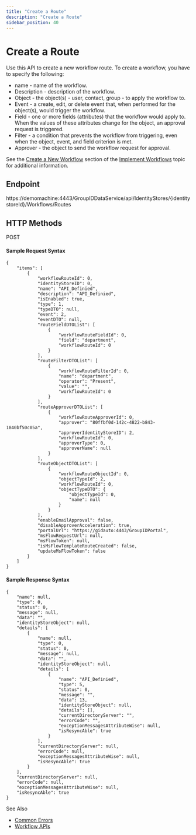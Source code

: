 ```yaml
---
title: "Create a Route"
description: "Create a Route"
sidebar_position: 40
---
```


# Create a Route

Use this API to create a new workflow route. To create a workflow, you have to specify the
following:

- name - name of the workflow.
- Description - description of the workflow.
- Object - the object(s) - user, contact, group - to apply the workflow to.
- Event - a create, edit, or delete event that, when performed for the object(s), would trigger the
  workflow.
- Field - one or more fields (attributes) that the workflow would apply to. When the values of these
  attributes change for the object, an approval request is triggered.
- Filter - a condition that prevents the workflow from triggering, even when the object, event, and
  field criterion is met.
- Approver - the object to send the workflow request for approval.

See the
[Create a New Workflow](/docs/directorymanager/11.0/admincenter/workflow/implement.md#create-a-new-workflow)
section of the
[Implement Workflows](/docs/directorymanager/11.0/admincenter/workflow/implement.md) topic
for additional information.

## Endpoint

https://demomachine:4443/GroupIDDataService/api/IdentityStores/{identitystoreId}/Workflows/Routes

## HTTP Methods

POST

#### Sample Request Syntax

```
{
    "items": [
        {
            "workflowRouteId": 0,
            "identityStoreID": 0,
            "name": "API_Definied",
            "description": "API_Definied",
            "isEnabled": true,
            "type": 1,
            "typeDTO": null,
            "event": 2,
            "eventDTO": null,
            "routeFieldDTOList": [
                {
                    "workflowRouteFieldId": 0,
                    "field": "department",
                    "workflowRouteId": 0
                }
            ],
            "routeFilterDTOList": [
                {
                    "workflowRouteFilterId": 0,
                    "name": "department",
                    "operator": "Present",
                    "value": "",
                    "workflowRouteId": 0
                }
            ],
            "routeApproverDTOList": [
                {
                    "workflowRouteApproverId": 0,
                    "approver": "80ffbf0d-142c-4822-b843-1840bf50c05a",
                    "approverIdentityStoreID": 2,
                    "workflowRouteId": 0,
                    "approverType": 0,
                    "approverName": null
                }
            ],
            "routeObjectDTOList": [
                {
                    "workflowRouteObjectId": 0,
                    "objectTypeId": 2,
                    "workflowRouteId": 0,
                    "objectTypeDTO": {
                        "objectTypeId": 0,
                        "name": null
                    }
                }
            ],
            "enableEmailApproval": false,
            "disableApproverAcceleration": true,
            "portalUrl": "https://gidauto:4443/GroupIDPortal",
            "msFlowRequestUrl": null,
            "msFlowToken": null,
            "isMsFlowTemplateRouteCreated": false,
            "updateMsFlowToken": false
        }
    ]
}
```

#### Sample Response Syntax

```
{
    "name": null,
    "type": 0,
    "status": 0,
    "message": null,
    "data": "",
    "identityStoreObject": null,
    "details": [
        {
            "name": null,
            "type": 0,
            "status": 0,
            "message": null,
            "data": "",
            "identityStoreObject": null,
            "details": [
                {
                    "name": "API_Definied",
                    "type": 5,
                    "status": 0,
                    "message": "",
                    "data": 13,
                    "identityStoreObject": null,
                    "details": [],
                    "currentDirectoryServer": "",
                    "errorCode": "",
                    "exceptionMessagesAttributeWise": null,
                    "isResyncAble": true
                }
            ],
            "currentDirectoryServer": null,
            "errorCode": null,
            "exceptionMessagesAttributeWise": null,
            "isResyncAble": true
        }
    ],
    "currentDirectoryServer": null,
    "errorCode": null,
    "exceptionMessagesAttributeWise": null,
    "isResyncAble": true
}
```

See Also

- [Common Errors](/docs/directorymanager/11.0/apis/commonerrors.md)
- [Workflow APIs](/docs/directorymanager/11.0/apis/workflow/workflowapis.md)
